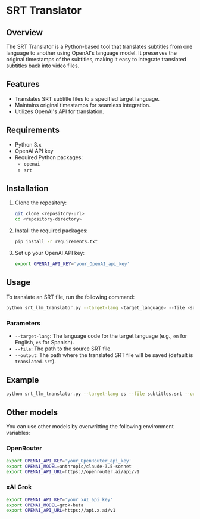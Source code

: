 # SRT Translator

## Overview
The SRT Translator is a Python-based tool that translates subtitles from one language to another using OpenAI's language model. It preserves the original timestamps of the subtitles, making it easy to integrate translated subtitles back into video files.

## Features
- Translates SRT subtitle files to a specified target language.
- Maintains original timestamps for seamless integration.
- Utilizes OpenAI's API for translation.

## Requirements
- Python 3.x
- OpenAI API key
- Required Python packages:
  - `openai`
  - `srt`

## Installation
1. Clone the repository:
    ```bash
    git clone <repository-url>
    cd <repository-directory>
    ```

2. Install the required packages:
    ```bash
    pip install -r requirements.txt
    ```

3. Set up your OpenAI API key:
    ```bash
    export OPENAI_API_KEY='your_OpenAI_api_key'
    ```

## Usage
To translate an SRT file, run the following command:

``` bash
python srt_llm_translator.py --target-lang <target_language> --file <source_file.srt> --output <output_file.srt>
```

### Parameters
- `--target-lang`: The language code for the target language (e.g., `en` for English, `es` for Spanish).
- `--file`: The path to the source SRT file.
- `--output`: The path where the translated SRT file will be saved (default is `translated.srt`).

## Example

``` bash
python srt_llm_translator.py --target-lang es --file subtitles.srt --output translated_subtitles.srt
```

## Other models

You can use other models by overwritting the following environment variables:

### OpenRouter

``` bash
export OPENAI_API_KEY='your_OpenRouter_api_key'
export OPENAI_MODEL=anthropic/claude-3.5-sonnet
export OPENAI_API_URL=https://openrouter.ai/api/v1
```

### xAI Grok

```bash
export OPENAI_API_KEY='your_xAI_api_key'
export OPENAI_MODEL=grok-beta
export OPENAI_API_URL=https://api.x.ai/v1
```
